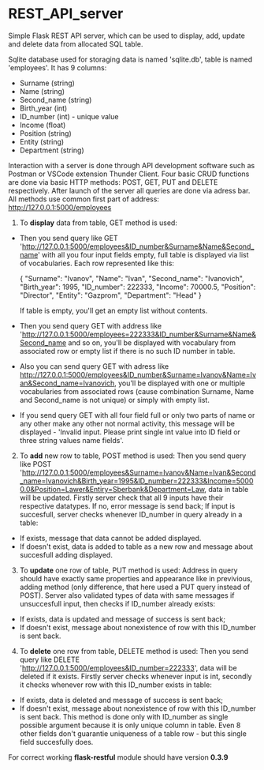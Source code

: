 # REST_API_server
Simple Flask REST API server, which can be used to display, add, update and delete data from allocated SQL table.

Sqlite database used for storaging data is named 'sqlite.db', table is named 'employees'. It has 9 columns:
- Surname (string)
- Name (string)
- Second_name (string)
- Birth_year (int)
- ID_number (int) - unique value
- Income (float)
- Position (string)
- Entity (string)
- Department (string)


Interaction with a server is done through API development software such as Postman or VSCode extension Thunder Client. Four basic CRUD functions are done via basic HTTP methods: POST, GET, PUT and DELETE respectively. 
After launch of the server all queries are done via adress bar.
All methods use common first part of address: http://127.0.0.1:5000/employees

1) To **display** data from table, GET method is used:
- Then you send query like GET 'http://127.0.0.1:5000/employees&ID_number&Surname&Name&Second_name' with all you four input fields empty, full table is displayed via list of vocabularies. Each row represented like this:

  {
    "Surname": "Ivanov",
    "Name": "Ivan",
    "Second_name": "Ivanovich",
    "Birth_year": 1995,
    "ID_number": 222333,
    "Income": 70000.5,
    "Position": "Director",
    "Entity": "Gazprom",
    "Department": "Head"
  }
 
  If table is empty, you'll get an empty list without contents.
 - Then you send query GET with address like 'http://127.0.0.1:5000/employees=222333&ID_number&Surname&Name&Second_name and so on, you'll be displayed with vocabulary from associated row or empty list if there is no such ID number in table.
 - Also you can send query GET with adress like http://127.0.0.1:5000/employees&ID_number&Surname=Ivanov&Name=Ivan&Second_name=Ivanovich, you'll be displayed with one or multiple vocabularies from associated rows (cause combination Surname, Name and Second_name is not unique) or simply with empty list.
 - If you send query GET with all four field full or only two parts of name or any other make any other not normal activity, this message will be displayed - 'Invalid input. Please print single int value into ID field or three string values name fields'.

2) To **add** new row to table, POST method is used:
 Then you send query like POST 'http://127.0.0.1:5000/employees&Surname=Ivanov&Name=Ivan&Second_name=Ivanovich&Birth_year=1995&ID_number=222333&Income=50000.0&Position=Lawer&Entiry=Sberbank&Department=Law, data in table will be updated. Firstly server check that all 9 inputs have their respective datatypes. If no, error message is send back; If input is succesfull, server checks whenever ID_number in query already in a table:
 - If exists, message that data cannot be added displayed.
 - If doesn't exist, data is added to table as a new row and message about succesfull adding displayed.
 
 
 3) To **update** one row of table, PUT method is used:
  Address in query should have exactly same properties and appearance like in previvious, adding method (only difference, that here used a PUT query instead of POST). Server also validated types of data with same messages if unsuccesfull input, then checks if ID_number already exists:
  - If exists, data is updated and message of success is sent back;
  - If doesn't exist, message about nonexistence of row with this ID_number is sent back.
 
 4) To **delete** one row from table, DELETE method is used:
 Then you send query like DELETE 'http://127.0.0.1:5000/employees&ID_number=222333', data will be deleted if it exists. Firstly server checks whenever input is int, secondly it checks whenever row with this ID_number exists in table:
 - If exists, data is deleted and message of success is sent back;
 - If doesn't exist, message about nonexistence of row with this ID_number is sent back.
 This method is done only with ID_number as single possible argument because it is only unique column in table. Even 8 other fields don't guarantie uniqueness of a table row - but this single field succesfully does.


For correct working **flask-restful** module should have version **0.3.9**
